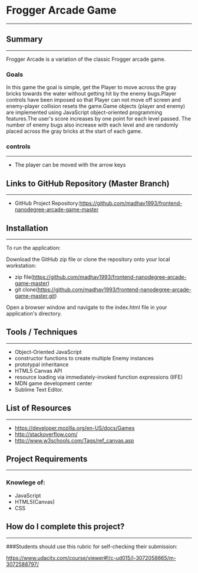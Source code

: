 # Frogger Arcade Game
----------------------------------------------------------------------------------------------------------------------------------------------------------------------------------------------------------------------------------------------------------------------------------
## Summary
-----------------------------------------------------------------------------------------------------------------------------------------
Frogger Arcade is a variation of the classic Frogger arcade game.

### Goals

In this game the goal is simple, get the Player to move across the gray bricks towards the water without getting hit by the enemy bugs.Player controls have been imposed so that Player can not move off screen and enemy-player collision resets the game.Game objects (player and enemy) are implemented using JavaScript object-oriented programming features.The user's score increases by one point for each level passed. The number of enemy bugs also increase with each level and are randomly placed across the gray bricks at the start of each game.

### controls
----------------------------------------------------------------------------------------------------------------------------------------------------------------------------------------------------------------------------------------------------------------------------------
* The player can be moved with the arrow keys

## Links to GitHub Repository (Master Branch)
-----------------------------------------------------------------------------------------------------------------------------------------
* GitHub Project Repository:https://github.com/madhav1993/frontend-nanodegree-arcade-game-master

## Installation
-----------------------------------------------------------------------------------------------------------------------------------------
To run the application:

Download the GitHub zip file or clone the repository onto your local workstation:

* zip file(https://github.com/madhav1993/frontend-nanodegree-arcade-game-master)
* git clone(https://github.com/madhav1993/frontend-nanodegree-arcade-game-master.git)

Open a browser window and navigate to the index.html file in your application's directory.

## Tools / Techniques
--------------------------------------------------------------------------------------------------------------------------------------
* Object-Oriented JavaScript
* constructor functions to create multiple Enemy instances
* prototypal inheritance
* HTML5 Canvas API
* resource loading via immediately-invoked function expressions (IIFE)
* MDN game development center
* Sublime Text Editor.

## List of Resources
--------------------------------------------------------------------------------------------------------------------------------------
* https://developer.mozilla.org/en-US/docs/Games
* http://stackoverflow.com/
* http://www.w3schools.com/Tags/ref_canvas.asp

## Project Requirements
--------------------------------------------------------------------------------------------------------------------------------------
### Knowlege of:
* JavaScript
* HTML5(Canvas)
* CSS

## How do I complete this project?
--------------------------------------------------------------------------------------------------------------------------------------
###Students should use this rubric for self-checking their submission:

https://www.udacity.com/course/viewer#!/c-ud015/l-3072058665/m-3072588797/